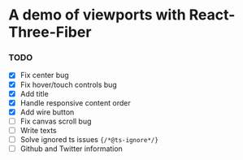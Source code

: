 # A demo of viewports with React-Three-Fiber


### TODO
* [x] Fix center bug
* [x] Fix hover/touch controls bug
* [x] Add title
* [x] Handle responsive content order
* [x] Add wire button
* [ ] Fix canvas scroll bug
* [ ] Write texts
* [ ] Solve ignored ts issues `{/*@ts-ignore*/}`
* [ ] Github and Twitter information
